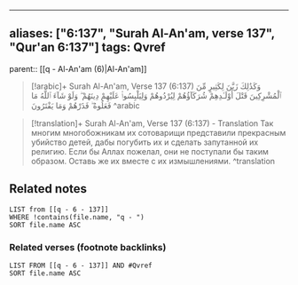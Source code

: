 
---
aliases: ["6:137", "Surah Al-An'am, verse 137", "Qur'an 6:137"]
tags: Qvref
---

parent:: [[q - Al-An'am (6)|Al-An'am]]

> [!arabic]+ Surah Al-An'am, Verse 137 (6:137)
> <span class="quran-arabic">وَكَذَٰلِكَ زَيَّنَ لِكَثِيرٍ مِّنَ ٱلْمُشْرِكِينَ قَتْلَ أَوْلَـٰدِهِمْ شُرَكَآؤُهُمْ لِيُرْدُوهُمْ وَلِيَلْبِسُوا۟ عَلَيْهِمْ دِينَهُمْ ۖ وَلَوْ شَآءَ ٱللَّهُ مَا فَعَلُوهُ ۖ فَذَرْهُمْ وَمَا يَفْتَرُونَ</span>
^arabic

> [!translation]+ Surah Al-An'am, Verse 137 (6:137) - Translation
> Так многим многобожникам их сотоварищи представили прекрасным убийство детей, дабы погубить их и сделать запутанной их религию. Если бы Аллах пожелал, они не поступали бы таким образом. Оставь же их вместе с их измышлениями.
^translation



## Related notes
```dataview
LIST from [[q - 6 - 137]]
WHERE !contains(file.name, "q - ")
SORT file.name ASC
```

### Related verses (footnote backlinks)
```dataview
LIST FROM [[q - 6 - 137]] AND #Qvref
SORT file.name ASC
```

